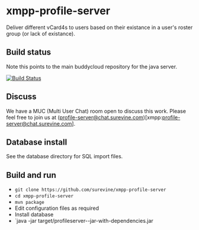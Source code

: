 xmpp-profile-server
===================

Deliver different vCard4s to users based on their existance in a user's roster group (or lack of existance).

## Build status

Note this points to the main buddycloud repository for the java server.

[![Build Status](https://travis-ci.org/surevine/xmpp-profile-server.png?branch=master)](https://travis-ci.org/surevine/xmpp-profile-server)

## Discuss

We have a MUC (Multi User Chat) room open to discuss this work. Please feel free to join us at 
(profile-server@chat.surevine.com)[xmpp:profile-server@chat.surevine.com].

## Database install

See the database directory for SQL import files.

## Build and run

* `git clone https://github.com/surevine/xmpp-profile-server`
* `cd xmpp-profile-server`
* `mvn package`
* Edit configuration files as required
* Install database
* `java -jar target/profileserver-<VERSION>-jar-with-dependencies.jar
